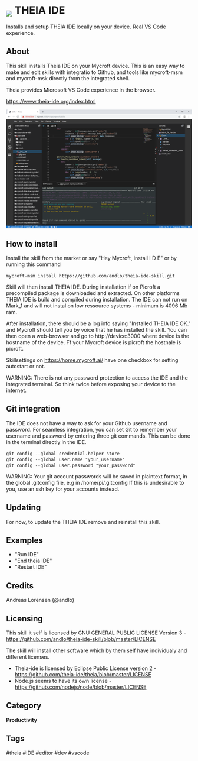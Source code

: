 # <img src='theia.png' card_color='#40DBB0' width='50' style='vertical-align:bottom'/> THEIA IDE
Installs and setup THEIA IDE locally on your device. Real VS Code experience.


## About
This skill installs Theia IDE on your Mycroft device. This is an easy way to make and edit skills 
with integratio to Github, and tools like mycroft-msm and mycroft-msk directly from the integrated 
shell.

Theia provides Microsoft VS Code experience in the browser.

https://www.theia-ide.org/index.html

<img src='screenshot.png' card_color='#40DBB0' width=800 style='vertical-align:bottom'/>

## How to install
Install the skill from the market or say "Hey Mycroft, install I D E" or by running this command
```
mycroft-msm install https://github.com/andlo/theia-ide-skill.git
```
Skill will then install THEIA IDE. During installation if on Picroft a precompiled package is 
downloaded and extracted. On other platforms THEIA IDE is build and compiled during installation.
The IDE can not run on Mark_1 and will not instal on low ressource systems - minimum is 4096 Mb ram.

After installation, there should be a log info saying "Installed THEIA IDE OK." and Mycroft should tell 
you by voice that he has installed the skill.
You can then open a web-browser and go to http://device:3000 where device is the hostname of the device.
Ff your Mycroft device is picroft the hostnale is picroft. 

Skillsettings on https://home.mycroft.ai/ have one checkbox for setting autostart or not.

WARNING: There is not any password protection to access the IDE and the integrated terminal.
So think twice before exposing your device to the internet.

## Git integration
The IDE does not have a way to ask for your Github username and password. For seamless integration, 
you can set Git to remember your username and password by entering three git commands.
This can be done in the terminal directly in the IDE.

```
git config --global credential.helper store
git config --global user.name "your_username"
git config --global user.password "your_password"
```

WARNING: Your git account passwords will be saved in plaintext format, in the global
.gitconfig file, e.g in /home/pi/.gitconfig
If this is undesirable to you, use an ssh key for your accounts instead.


## Updating
For now, to update the THEIA IDE remove and reinstall this skill.


## Examples
* "Run IDE"
* "End theia IDE"
* "Restart IDE"

## Credits
Andreas Lorensen (@andlo)

## Licensing
This skill it self is licensed by GNU GENERAL PUBLIC LICENSE Version 3 - https://github.com/andlo/theia-ide-skill/blob/master/LICENSE

The skill will install other software which by them self have individualy and different licenses.
* Theia-ide is licensed by Eclipse Public License version  2 - https://github.com/theia-ide/theia/blob/master/LICENSE
* Node.js seems to have its own license - https://github.com/nodejs/node/blob/master/LICENSE

## Category
**Productivity**

## Tags
#theia
#IDE
#editor
#dev
#vscode
